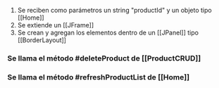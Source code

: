 1. Se reciben como parámetros un string "productId" y un objeto tipo [[Home]] 
2. Se extiende un [[JFrame]] 
3. Se crean y agregan los elementos dentro de un [[JPanel]] tipo [[BorderLayout]]

###  Se llama el método #deleteProduct de [[ProductCRUD]]

### Se llama el método #refreshProductList de [[Home]]